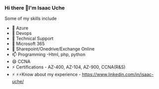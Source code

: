 ### Hi there 👋I'm Isaac Uche

<!--
**cloudzeee/cloudzeee** is a ✨ _special_ ✨ repository because its `README.md` (this file) appears on your GitHub profile.-->
 Some of my skills include

- 🔭 Azure
- 🌱 Devops
- 👯 Technical Support
- 🤔 Microsoft 365
- 💬 Sharepoint/Onedrive/Exchange Online
- 📫 Programming -Html, php, python
- 😄 CCNA
- ⚡ Certifications - AZ-400, AZ-104, AZ-900, CCNA(R&S)
- ⚡ ⚡⚡Know about my experience - https://www.linkedin.com/in/isaac-uche/
